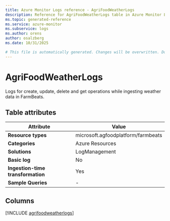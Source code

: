 ```yaml
---
title: Azure Monitor Logs reference - AgriFoodWeatherLogs
description: Reference for AgriFoodWeatherLogs table in Azure Monitor Logs.
ms.topic: generated-reference
ms.service: azure-monitor
ms.subservice: logs
ms.author: orens
author: osalzberg
ms.date: 10/31/2025

# This file is automatically generated. Changes will be overwritten. Do not change this file directly.
---
```


# AgriFoodWeatherLogs

Logs for create, update, delete and get operations while ingesting weather data in FarmBeats.


## Table attributes

|Attribute|Value|
|---|---|
|**Resource types**|microsoft.agfoodplatform/farmbeats|
|**Categories**|Azure Resources|
|**Solutions**| LogManagement|
|**Basic log**|No|
|**Ingestion-time transformation**|Yes|
|**Sample Queries**|-|



## Columns
  
[!INCLUDE [agrifoodweatherlogs](~/reusable-content/ce-skilling/azure/includes/azure-monitor/reference/tables/agrifoodweatherlogs-include.md)]
